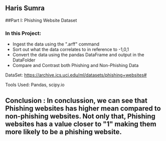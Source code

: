 ## Haris Sumra
##Part I: Phishing Website Dataset


### In this Project:
* Ingest the data using the ".arff" command
* Sort out what the data correlates to in reference to -1,0,1
* Convert the data using the pandas DataFrame and output in the DataFolder
* Compare and Contrast both Phishing and Non-Phishing Data

DataSet: https://archive.ics.uci.edu/ml/datasets/phishing+websites#

Tools Used: Pandas, scipy.io

## Conclusion : In conclussion, we can see that Phishing websites has higher mean compared to non-phishing websites. Not only that, Phishing websites has a value closer to "1" making them more likely to be a phishing website. 
